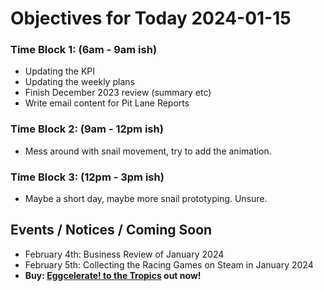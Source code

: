 # Objectives for Today 2024-01-15

### Time Block 1: (6am - 9am ish)
- Updating the KPI
- Updating the weekly plans
- Finish December 2023 review (summary etc)
- Write email content for Pit Lane Reports

### Time Block 2: (9am - 12pm ish)
- Mess around with snail movement, try to add the animation.

### Time Block 3: (12pm - 3pm ish)
- Maybe a short day, maybe more snail prototyping. Unsure.

## Events / Notices / Coming Soon

- February 4th: Business Review of January 2024
- February 5th: Collecting the Racing Games on Steam in January 2024
- **Buy: [Eggcelerate! to the Tropics](https://store.steampowered.com/app/1621320/Eggcelerate_to_the_Tropics/) out now!**

